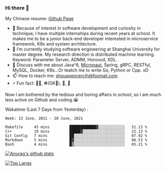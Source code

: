 ### Hi there 👋

My Chinese resume: [Github Page](https://spencercjh.github.io/resume/)

- 🔭 Because of interest in software development and curiosity in technique, I have multiple internships during recent years at school. It makes me to be a junior back-end developer interested in microservice framework, K8s and system architecture.
- 🌱 I’m currently studying software engineering at Shanghai University for master degree. My research direction is distributed machine learning. Keyword: Parameter Server, ADMM, Horovod, XDL.
- 💬 Discuss with me about Java^8, [Micronaut](http://micronaut.io/), Spring, gRPC, RESTful, MySQL, Docker, K8s...Or teatch me to write Go, Python or Cpp. xD
- 📫 How to reach me: shouspencercjh@foxmail.com
- ⚡ Fun fact: 🚴‍♂️, ⚽(GK🥅), 🏓, 🏸

Now I am bothered by the tedious and boring affairs in school, so I am much less active on Github and coding.😭

Wakatime (Last 7 Days from Yesterday) :

<!--START_SECTION:waka-->
```text
Week: 13 June, 2021 - 20 June, 2021

Makefile     45 mins         ████████████▓░░░░░░░░░░░░   51.13 % 
C++          19 mins         █████▓░░░░░░░░░░░░░░░░░░░   22.13 % 
Git Config   7 mins          ██░░░░░░░░░░░░░░░░░░░░░░░   07.92 % 
Markdown     5 mins          █▓░░░░░░░░░░░░░░░░░░░░░░░   06.53 % 
Bash         4 mins          █▒░░░░░░░░░░░░░░░░░░░░░░░   05.21 % 
```
<!--END_SECTION:waka-->

[![Anurag's github stats](https://github-readme-stats.vercel.app/api?username=spencercjh&theme=tokyonight&show_icons=true)](https://github.com/anuraghazra/github-readme-stats)

[![Top Langs](https://github-readme-stats.vercel.app/api/top-langs/?username=spencercjh&layout=compact&theme=tokyonight)](https://github.com/anuraghazra/github-readme-stats)
